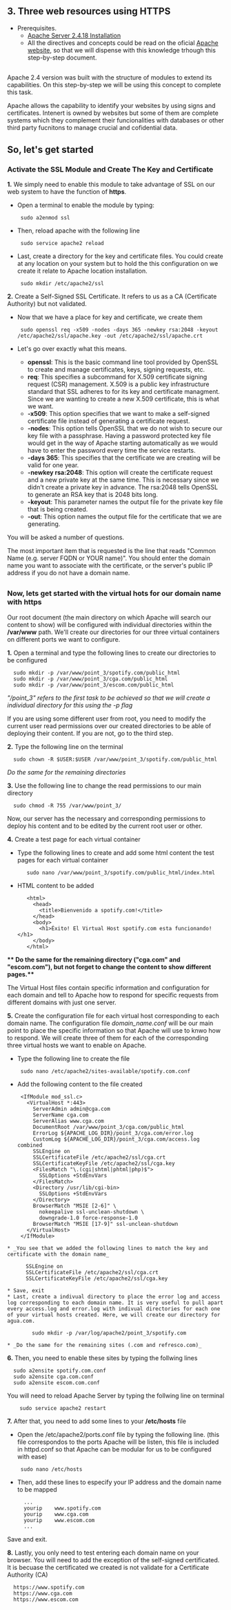 
## 3. Three web resources using HTTPS

* Prerequisites. 
   * [Apache Server 2.4.18 Installation](https://github.com/ddufale/Network-Services-Management/blob/master/Apache%202.4.18%20on%20Ubuntu%2016.04%20LTS/Install%20Apache%202.4.8.md)
   * All the directives and concepts could be read on the oficial [Apache website](https://httpd.apache.org/docs/2.4/), so that we will dispense with this knowledge trhough this step-by-step document.
   
##

Apache 2.4 version was built with the structure of modules to extend its capabilities. On this step-by-step we will be using this concept to complete this task.

Apache allows the capability to identify your websites by using signs and certificates. Intenert is owned by websites but some of them are complete systems which they complement their funcionalities with databases or other third party fucnitons to manage crucial and cofidential data.

## So, let's get started


### Activate the SSL Module and Create The Key and Certificate

  **1.** We simply need to enable this module to take advantage of SSL on our web system  to have the function of **https**.
 
   * Open a terminal to enable the module by typing:

          sudo a2enmod ssl
          
   * Then, reload apache with the following line
          
          sudo service apache2 reload
          
   * Last, create a directory for the key and certificate files. You could create at any location on your system but to hold the this configuration on we create it relate to Apache location installation. 
          
          sudo mkdir /etc/apache2/ssl
          
  **2.** Create a Self-Signed SSL Certificate. It refers to us as a CA (Certificate Authority) but not validated.
  
   * Now that we have a place for key and certificate, we create them
          
          sudo openssl req -x509 -nodes -days 365 -newkey rsa:2048 -keyout /etc/apache2/ssl/apache.key -out /etc/apache2/ssl/apache.crt

   * Let's go over exactly what this means.
      * **openssl**: This is the basic command line tool provided by OpenSSL to create and manage certificates, keys, 
        signing requests, etc.
      * **req**: This specifies a subcommand for X.509 certificate signing request (CSR) management. X.509 is a public 
        key infrastructure standard that SSL adheres to for its key and certificate managment. Since we are wanting 
        to create a new X.509 certificate, this is what we want.
      * **-x509**: This option specifies that we want to make a self-signed certificate file instead of generating a 
        certificate request.
      * **-nodes**: This option tells OpenSSL that we do not wish to secure our key file with a passphrase. Having a 
        password protected key file would get in the way of Apache starting automatically as we would have to enter 
        the password every time the service restarts.
      * **-days 365**: This specifies that the certificate we are creating will be valid for one year.
      * **-newkey rsa:2048**: This option will create the certificate request and a new private key at the same time. 
        This is necessary since we didn't create a private key in advance. The rsa:2048 tells OpenSSL to generate an 
        RSA key that is 2048 bits long.
      * **-keyout**: This parameter names the output file for the private key file that is being created.
      * **-out**: This option names the output file for the certificate that we are generating.

You will be asked a number of questions.

The most important item that is requested is the line that reads "Common Name (e.g. server FQDN or YOUR name)". 
You should enter the domain name you want to associate with the certificate, or the server's public IP address 
if you do not have a domain name.

##

### Now, lets get started with the virtual hots for our domain name with https

Our root document (the main directory on which Apache will search our content to show) will be configured with individual 
directories within the **/var/www** path. We'll create our directories for our three virtual containers on different ports 
we want to configure.

  **1.** Open a terminal and type the following lines to create our directories to be configured
  
      sudo mkdir -p /var/www/point_3/spotify.com/public_html
      sudo mkdir -p /var/www/point_3/cga.com/public_html
      sudo mkdir -p /var/www/point_3/escom.com/public_html

_"/point_3" refers to the first task to be achieved so that we will create a individual directory for this using the -p flag_

If you are using some different user from root, you need to modify the current user read permissions over our created directories 
to be able of deploying their content. If you are not, go to the third step.

  **2.** Type the following line on the terminal
      
      sudo chown -R $USER:$USER /var/www/point_3/spotify.com/public_html
      
  _Do the same for the remaining directories_
  
  **3.** Use the following line to change the read permissions to our main directory

      sudo chmod -R 755 /var/www/point_3/
      
Now, our server has the necessary and corresponding permissions to deploy his content and to be edited by the current root user or other.

  **4.** Create a test page for each virtual container
  
   * Type the following lines to create and add some html content the test pages for each virtual container
            
            sudo nano /var/www/point_3/spotify.com/public_html/index.html
            
   * HTML content to be added
            
            <html>
              <head>
                <title>Bienvenido a spotify.com!</title>
              </head>
              <body>
                <h1>Éxito! El Virtual Host spotify.com esta funcionando!</h1>
              </body>
            </html>
            
  __** Do the same for the remaining directory ("cga.com" and "escom.com"), but not forget to change the content
  to show different pages.**__

The Virtual Host files contain specific information and configuration for each domain and tell to Apache how to respond
for specific requests from different domains with just one server.


  **5.** Create the configuration file for each virtual host corresponding to each domain name. The configuration file _domain_name.conf_ will be our main point to place the specific information so that Apache will use to knwo how to respond. We will create three of them for each of the corresponding three virtual hosts we want to enable on Apache.
  
   * Type the following line to create the file
        
          sudo nano /etc/apache2/sites-available/spotify.com.conf 
   
   * Add the following content to the file created
          
          <IfModule mod_ssl.c>
            <VirtualHost *:443>
              ServerAdmin admin@cga.com
              ServerName cga.com
              ServerAlias www.cga.com
              DocumentRoot /var/www/point_3/cga.com/public_html
              ErrorLog ${APACHE_LOG_DIR}/point_3/cga.com/error.log
              CustomLog ${APACHE_LOG_DIR}/point_3/cga.com/access.log combined
              SSLEngine on
              SSLCertificateFile /etc/apache2/ssl/cga.crt
              SSLCertificateKeyFile /etc/apache2/ssl/cga.key
              <FilesMatch "\.(cgi|shtml|phtml|php)$">
                SSLOptions +StdEnvVars
              </FilesMatch>
              <Directory /usr/lib/cgi-bin>
                SSLOptions +StdEnvVars
              </Directory>
              BrowserMatch "MSIE [2-6]" \
                nokeepalive ssl-unclean-shutdown \
                downgrade-1.0 force-response-1.0
              BrowserMatch "MSIE [17-9]" ssl-unclean-shutdown
            </VirtualHost>
          </IfModule>
    
    * _You see that we added the following lines to match the key and certificate with the domain name_
          
          SSLEngine on
          SSLCertificateFile /etc/apache2/ssl/cga.crt
          SSLCertificateKeyFile /etc/apache2/ssl/cga.key
    
    * Save, exit 
    * Last, create a indivual directory to place the error log and access log corresponding to each domain name. It is very useful to pull apart every access.log and error.log with indivual directories for each one of your virtual hosts created. Here, we will create our directory for agua.com.
    
            sudo mkdir -p /var/log/apache2/point_3/spotify.com
            
    * _Do the same for the remaining sites (.com and refresco.com)_
    
    
  **6.** Then, you need to enable these sites by typing the follwing lines
      
      sudo a2ensite spotify.com.conf 
      sudo a2ensite cga.com.conf 
      sudo a2ensite escom.com.conf 
    
      
   You will need to reload Apache Server by typing the follwing line on terminal
        
        sudo service apache2 restart
  
  **7.** After that, you need to add some lines to your **/etc/hosts** file 
  
   * Open the /etc/apache2/ports.conf file by typing the following line. (this file correspondos to the ports Apache will be listen, this file is included in httpd.conf so that Apache can be modular for us to be configured with ease)
      
          sudo nano /etc/hosts
   
   * Then, add these lines to especify your IP address and the domain name to be mapped
   
           ...
           yourip    www.spotify.com
           yourip    www.cga.com
           yourip    www.escom.com
           ...
          
   Save and exit.
   
 **8.** Lastly, you only need to test entering each domain name on your browser. You will need to add the exception of the self-signed certificated. It is becuase the certificated we created is not validate for a Certificate Authority (CA)
          
      https://www.spotify.com
      https://www.cga.com
      https://www.escom.com
   
   
   
   
   
   
